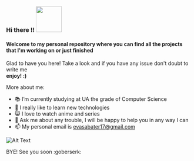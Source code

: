 ### Hi there !! <img src="https://media.giphy.com/media/IcJ6n6VJNjRNS/giphy.gif" width="70" height="70" />  
#### Welcome to my personal repository where you can find all the projects that I'm working on or just finished

Glad to have you here! Take a look and if you have any issue don't doubt to write me  
**enjoy! :)**

More about me:  
- 📚 I’m currently studying at UA the grade of Computer Science
- 🐣 I really like to learn new technologies
- 😸 I love to watch anime and series 
- 💬 Ask me about any trouble, I will be happy to help you in any way I can
- 📫 My personal email is evasabater17@gmail.com  

![Alt Text](https://media.giphy.com/media/lJNoBCvQYp7nq/giphy.gif) 

BYE! See you soon :goberserk:  


<!--
**evirusky/evirusky** is a ✨ _special_ ✨ repository because its `README.md` (this file) appears on your GitHub profile.

Here are some ideas to get you started:

- 🔭 I’m currently working on ...
- 🌱 I’m currently learning ...
- 👯 I’m looking to collaborate on ...
- 🤔 I’m looking for help with ...
- 💬 Ask me about ...
- 📫 How to reach me: ...
- 😄 Pronouns: ...
- ⚡ Fun fact: ...
-->


